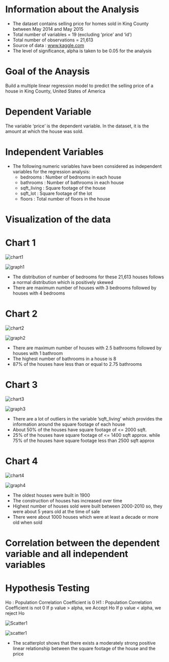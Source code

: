 # Information about the Analysis
* The dataset contains selling price for homes sold in King County between May 2014 and May 2015 
* Total number of variables = 19 (excluding ‘price’ and ‘id’)
* Total number of observations = 21,613
* Source of data : www.kaggle.com
* The level of significance, alpha is taken to be 0.05 for the analysis

# Goal of the Anaysis
Build a multiple linear regression model to predict the selling price of a house in King County, United States of America

# Dependent Variable
The variable ‘price’ is the dependent variable. In the dataset, it is the amount at which the house was sold.

# Independent Variables
* The following numeric variables have been considered as independent variables for the regression analysis:
  * bedrooms		   : 	Number of bedrooms in each house					
  * bathrooms		   :	Number of bathrooms in each house
  * sqft_living		 :	Square footage of the house
  * sqft_lot		   :	Square footage of the lot
  * floors		     :	Total number of floors in the house
  
# Visualization of the data

# Chart 1
![chart1](https://github.com/Sonull/Price-Prediction-using-Multiple-Linear-Regression/blob/master/Codes/chart1.png)

![graph1](https://github.com/Sonull/Price-Prediction-using-Multiple-Linear-Regression/blob/master/Visualization/graph1.png)

* The distribution of number of bedrooms for these 21,613 houses follows a normal distribution which is positively skewed
* There are maximum number of houses with 3 bedrooms followed by houses with 4 bedrooms

# Chart 2
![chart2](https://github.com/Sonull/Price-Prediction-using-Multiple-Linear-Regression/blob/master/Codes/chart2.png)

![graph2](https://github.com/Sonull/Price-Prediction-using-Multiple-Linear-Regression/blob/master/Visualization/graph2.png)

* There are maximum number of houses with 2.5 bathrooms followed by houses with 1 bathroom
* The highest number of bathrooms in a house is 8
* 87% of the houses have less than or equal to 2.75 bathrooms

# Chart 3
![chart3](https://github.com/Sonull/Price-Prediction-using-Multiple-Linear-Regression/blob/master/Codes/chart3.png)

![graph3](https://github.com/Sonull/Price-Prediction-using-Multiple-Linear-Regression/blob/master/Visualization/graph3.png)
* There are a lot of outliers in the variable ’sqft_living’ which provides the information around the square footage of each house
* About 50% of the houses have square footage of <= 2000 sqft.
* 25% of the houses have square footage of <= 1400 sqft approx. while 75% of the houses have square footage less than 2500 sqft approx

# Chart 4
![chart4](https://github.com/Sonull/Price-Prediction-using-Multiple-Linear-Regression/blob/master/Codes/chart4.png)

![graph4](https://github.com/Sonull/Price-Prediction-using-Multiple-Linear-Regression/blob/master/Visualization/graph4.png)
* The oldest houses were built in 1900
* The construction of houses has increased over time
* Highest number of houses sold were built between 2000-2010 so, they were about 5 years old at the time of sale
* There were about 1000 houses which were at least a decade or more old when sold 

# Correlation between the dependent variable and all independent variables

# Hypothesis Testing
Ho : Population Correlation Coefficient is 0
H1 : Population Correlation Coefficient is not 0
If p value > alpha, we Accept Ho
If p value < alpha, we reject Ho 

![Scatter1](https://github.com/Sonull/Price-Prediction-using-Multiple-Linear-Regression/blob/master/Codes/Scatter1.png)

![scatter1](https://github.com/Sonull/Price-Prediction-using-Multiple-Linear-Regression/blob/master/Visualization/scatter1.png)

* The scatterplot shows that there exists a moderately strong positive linear relationship between the square footage of the house and the price
